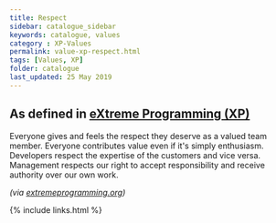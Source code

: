 ```yaml
---
title: Respect
sidebar: catalogue_sidebar
keywords: catalogue, values
category : XP-Values
permalink: value-xp-respect.html
tags: [Values, XP]
folder: catalogue
last_updated: 25 May 2019
---
```


## As defined in [eXtreme Programming (XP)](xp-archetype)
Everyone gives and feels the respect they deserve as a valued team member. Everyone contributes value even if it's simply enthusiasm. Developers respect the expertise of the customers and vice versa. Management respects our right to accept responsibility and receive authority over our own work.

*(via [extremeprogramming.org](http://www.extremeprogramming.org/values.html))*

{% include links.html %}
